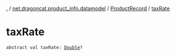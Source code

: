 [.](../../index.md) / [net.dragoncat.product_info.datamodel](../index.md) / [ProductRecord](index.md) / [taxRate](./tax-rate.md)

# taxRate

`abstract val taxRate: `[`Double`](https://kotlinlang.org/api/latest/jvm/stdlib/kotlin/-double/index.html)`?`